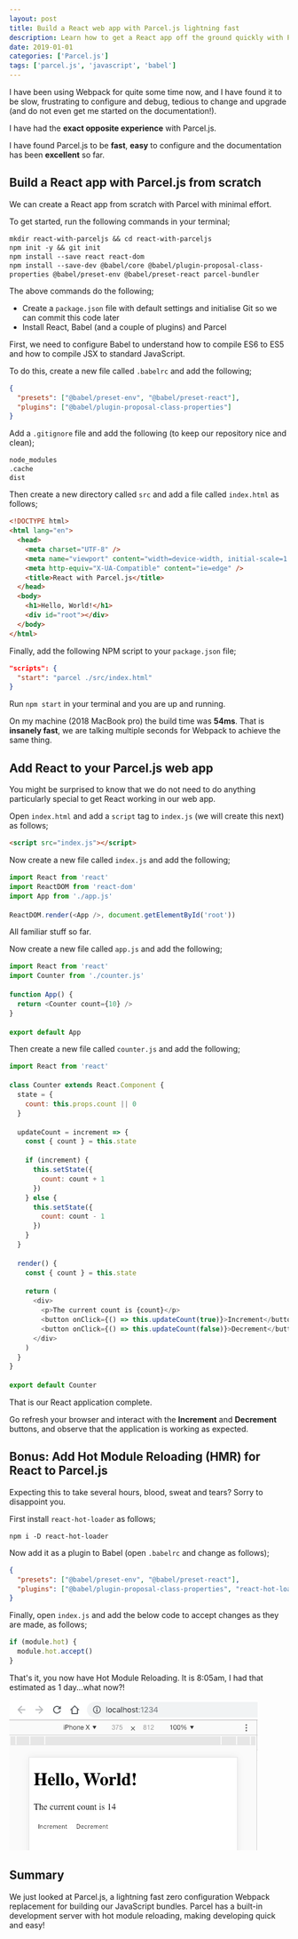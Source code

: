 ```yaml
---
layout: post
title: Build a React web app with Parcel.js lightning fast
description: Learn how to get a React app off the ground quickly with Parcel.js
date: 2019-01-01
categories: ['Parcel.js']
tags: ['parcel.js', 'javascript', 'babel']
---
```


I have been using Webpack for quite some time now, and I have found it to be slow, frustrating to configure and debug, tedious to change and upgrade (and do not even get me started on the documentation!).

I have had the **exact opposite experience** with Parcel.js.

I have found Parcel.js to be **fast**, **easy** to configure and the documentation has been **excellent** so far.

## Build a React app with Parcel.js from scratch

We can create a React app from scratch with Parcel with minimal effort.

To get started, run the following commands in your terminal;

```shell
mkdir react-with-parceljs && cd react-with-parceljs
npm init -y && git init
npm install --save react react-dom
npm install --save-dev @babel/core @babel/plugin-proposal-class-properties @babel/preset-env @babel/preset-react parcel-bundler
```

The above commands do the following;

- Create a `package.json` file with default settings and initialise Git so we can commit this code later
- Install React, Babel (and a couple of plugins) and Parcel

First, we need to configure Babel to understand how to compile ES6 to ES5 and how to compile JSX to standard JavaScript.

To do this, create a new file called `.babelrc` and add the following;

```json
{
  "presets": ["@babel/preset-env", "@babel/preset-react"],
  "plugins": ["@babel/plugin-proposal-class-properties"]
}
```

Add a `.gitignore` file and add the following (to keep our repository nice and clean);

```text
node_modules
.cache
dist
```

Then create a new directory called `src` and add a file called `index.html` as follows;

```html
<!DOCTYPE html>
<html lang="en">
  <head>
    <meta charset="UTF-8" />
    <meta name="viewport" content="width=device-width, initial-scale=1.0" />
    <meta http-equiv="X-UA-Compatible" content="ie=edge" />
    <title>React with Parcel.js</title>
  </head>
  <body>
    <h1>Hello, World!</h1>
    <div id="root"></div>
  </body>
</html>
```

Finally, add the following NPM script to your `package.json` file;

```json
"scripts": {
  "start": "parcel ./src/index.html"
}
```

Run `npm start` in your terminal and you are up and running.

On my machine (2018 MacBook pro) the build time was **54ms**. That is **insanely fast**, we are talking multiple seconds for Webpack to achieve the same thing.

## Add React to your Parcel.js web app

You might be surprised to know that we do not need to do anything particularly special to get React working in our web app.

Open `index.html` and add a `script` tag to `index.js` (we will create this next) as follows;

```html
<script src="index.js"></script>
```

Now create a new file called `index.js` and add the following;

```javascript
import React from 'react'
import ReactDOM from 'react-dom'
import App from './app.js'

ReactDOM.render(<App />, document.getElementById('root'))
```

All familiar stuff so far.

Now create a new file called `app.js` and add the following;

```javascript
import React from 'react'
import Counter from './counter.js'

function App() {
  return <Counter count={10} />
}

export default App
```

Then create a new file called `counter.js` and add the following;

```javascript
import React from 'react'

class Counter extends React.Component {
  state = {
    count: this.props.count || 0
  }

  updateCount = increment => {
    const { count } = this.state

    if (increment) {
      this.setState({
        count: count + 1
      })
    } else {
      this.setState({
        count: count - 1
      })
    }
  }

  render() {
    const { count } = this.state

    return (
      <div>
        <p>The current count is {count}</p>
        <button onClick={() => this.updateCount(true)}>Increment</button>
        <button onClick={() => this.updateCount(false)}>Decrement</button>
      </div>
    )
  }
}

export default Counter
```

That is our React application complete.

Go refresh your browser and interact with the **Increment** and **Decrement** buttons, and observe that the application is working as expected.

## Bonus: Add Hot Module Reloading (HMR) for React to Parcel.js

Expecting this to take several hours, blood, sweat and tears? Sorry to disappoint you.

First install `react-hot-loader` as follows;

```shell
npm i -D react-hot-loader
```

Now add it as a plugin to Babel (open `.babelrc` and change as follows);

```json
{
  "presets": ["@babel/preset-env", "@babel/preset-react"],
  "plugins": ["@babel/plugin-proposal-class-properties", "react-hot-loader/babel"]
}
```

Finally, open `index.js` and add the below code to accept changes as they are made, as follows;

```javascript
if (module.hot) {
  module.hot.accept()
}
```

That's it, you now have Hot Module Reloading. It is 8:05am, I had that estimated as 1 day...what now?!

![Parcel.js and React, "Hello, World!"](parceljs-react-hello-world.png)

## Summary

We just looked at Parcel.js, a lightning fast zero configuration Webpack replacement for building our JavaScript bundles. Parcel has a built-in development server with hot module reloading, making developing quick and easy!
